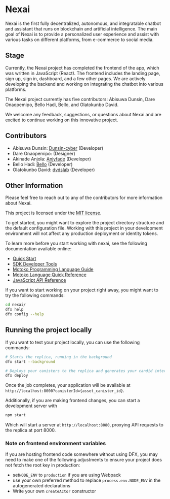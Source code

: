# Nexai

Nexai is the first fully decentralized, autonomous, and integratable chatbot and assistant that runs on blockchain and artificial intelligence. The main goal of Nexai is to provide a personalized user experience and assist with various tasks on different platforms, from e-commerce to social media.

## Stage

Currently, the Nexai project has completed the frontend of the app, which was written in JavaScript (React). The frontend includes the landing page, sign up, sign in, dashboard, and a few other pages. We are actively developing the backend and working on integrating the chatbot into various platforms.

The Nexai project currently has five contributors: Abisuwa Dunsin, Dare Onaopemipo, Bello Hadi, Bello, and Olatokunbo David. 
<!--We are constantly seeking new contributors who are interested in joining our project and helping us bring our vision to life.-->

We welcome any feedback, suggestions, or questions about Nexai and are excited to continue working on this innovative project.

## Contributors

- Abisuwa Dunsin: [Dunsin-cyber](https://github.com/Dunsin-cyber) (Developer)
- Dare Onaopemipo: (Designer)
- Akinade Anjola: [Anjyfade](https://github.com/anjyfade1) (Developer)
- Bello Hadi: [Bello](https://github.com/Bello2609) (Developer)
- Olatokunbo David: [dvdslab](https://github.com/dvdslab) (Developer)

## Other Information

Please feel free to reach out to any of the contributors for more information about Nexai. 

This project is licensed under the [MIT license](https://opensource.org/licenses/MIT).


To get started, you might want to explore the project directory structure and the default configuration file. Working with this project in your development environment will not affect any production deployment or identity tokens.

To learn more before you start working with nexai, see the following documentation available online:

- [Quick Start](https://sdk.dfinity.org/docs/quickstart/quickstart-intro.html)
- [SDK Developer Tools](https://sdk.dfinity.org/docs/developers-guide/sdk-guide.html)
- [Motoko Programming Language Guide](https://sdk.dfinity.org/docs/language-guide/motoko.html)
- [Motoko Language Quick Reference](https://sdk.dfinity.org/docs/language-guide/language-manual.html)
- [JavaScript API Reference](https://erxue-5aaaa-aaaab-qaagq-cai.raw.ic0.app)

If you want to start working on your project right away, you might want to try the following commands:

```bash
cd nexai/
dfx help
dfx config --help
```

## Running the project locally

If you want to test your project locally, you can use the following commands:

```bash
# Starts the replica, running in the background
dfx start --background

# Deploys your canisters to the replica and generates your candid interface
dfx deploy
```

Once the job completes, your application will be available at `http://localhost:8000?canisterId={asset_canister_id}`.

Additionally, if you are making frontend changes, you can start a development server with

```bash
npm start
```

Which will start a server at `http://localhost:8080`, proxying API requests to the replica at port 8000.

### Note on frontend environment variables

If you are hosting frontend code somewhere without using DFX, you may need to make one of the following adjustments to ensure your project does not fetch the root key in production:

- set`NODE_ENV` to `production` if you are using Webpack
- use your own preferred method to replace `process.env.NODE_ENV` in the autogenerated declarations
- Write your own `createActor` constructor
